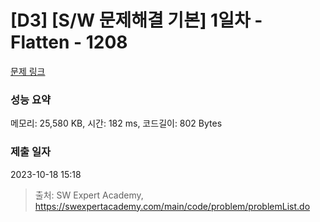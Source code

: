 # [D3] [S/W 문제해결 기본] 1일차 - Flatten - 1208 

[문제 링크](https://swexpertacademy.com/main/code/problem/problemDetail.do?contestProbId=AV139KOaABgCFAYh) 

### 성능 요약

메모리: 25,580 KB, 시간: 182 ms, 코드길이: 802 Bytes

### 제출 일자

2023-10-18 15:18



> 출처: SW Expert Academy, https://swexpertacademy.com/main/code/problem/problemList.do